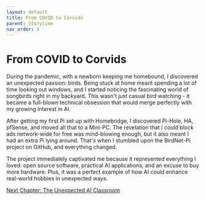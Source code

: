 ```yaml
---
layout: default
title: From COVID to Corvids
parent: Storytime
nav_order: 3
---
```


# From COVID to Corvids

During the pandemic, with a newborn keeping me homebound, I discovered an unexpected passion: birds. Being stuck at home meant spending a lot of time looking out windows, and I started noticing the fascinating world of songbirds right in my backyard. This wasn't just casual bird watching - it became a full-blown technical obsession that would merge perfectly with my growing interest in AI.

After getting my first Pi set up with Homebridge, I discovered Pi-Hole, HA, pfSense, and moved all that to a Mini-PC. The revelation that I could block ads network-wide for free was mind-blowing enough, but it also meant I had an extra Pi lying around. That's when I stumbled upon the BirdNet-Pi project on GitHub, and everything changed.

The project immediately captivated me because it represented everything I loved: open source software, practical AI applications, and an excuse to buy more hardware. Plus, it was a perfect example of how AI could enhance real-world hobbies in unexpected ways.

[Next Chapter: The Unexpected AI Classroom](unexpected_ai_classroom.html)
